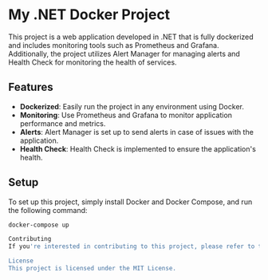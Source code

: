 # My .NET Docker Project

This project is a web application developed in .NET that is fully dockerized and includes monitoring tools such as Prometheus and Grafana. Additionally, the project utilizes Alert Manager for managing alerts and Health Check for monitoring the health of services.

## Features

- **Dockerized**: Easily run the project in any environment using Docker.
- **Monitoring**: Use Prometheus and Grafana to monitor application performance and metrics.
- **Alerts**: Alert Manager is set up to send alerts in case of issues with the application.
- **Health Check**: Health Check is implemented to ensure the application's health.

## Setup

To set up this project, simply install Docker and Docker Compose, and run the following command:

```bash
docker-compose up

Contributing
If you're interested in contributing to this project, please refer to the CONTRIBUTING.md file.

License
This project is licensed under the MIT License.
